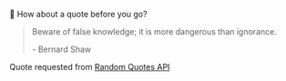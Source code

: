 📣 How about a quote before you go?

> Beware of false knowledge; it is more dangerous than ignorance.
>
> <p>- Bernard Shaw</p>

Quote requested from [Random Quotes API](https://github.com/lukePeavey/quotable)
